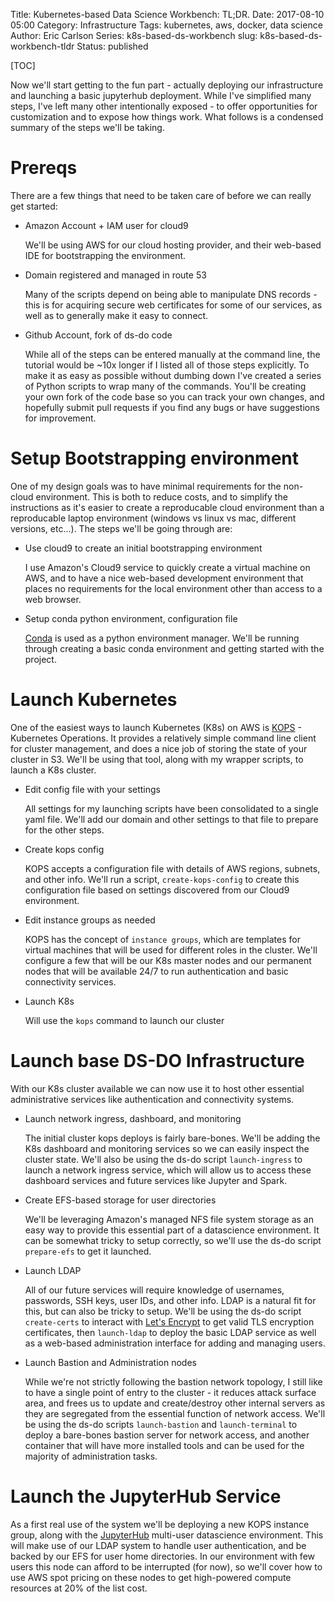 Title: Kubernetes-based Data Science Workbench: TL;DR.
Date: 2017-08-10 05:00
Category: Infrastructure
Tags: kubernetes, aws, docker, data science
Author: Eric Carlson
Series: k8s-based-ds-workbench
slug: k8s-based-ds-workbench-tldr
Status: published

[TOC]

Now we'll start getting to the fun part - actually deploying our infrastructure
and launching a basic jupyterhub deployment.  While I've simplified many
steps, I've left many other intentionally exposed - to offer opportunities
for customization and to expose how things work.  What follows is a condensed
summary of the steps we'll be taking.

# Prereqs

There are a few things that need to be taken care of before we can
really get started:

- Amazon Account + IAM user for cloud9
    
    We'll be using AWS for our cloud hosting provider, and their web-based
    IDE for bootstrapping the environment.
    
- Domain registered and managed in route 53
    
    Many of the scripts depend on being able to manipulate DNS records -
    this is for acquiring secure web certificates for some of our
    services, as well as to generally make it easy to connect.

- Github Account, fork of ds-do code

    While all of the steps can be entered manually at the command line,
    the tutorial would be ~10x longer if I listed all of those steps
    explicitly.  To make it as easy as possible without dumbing down
    I've created a series of Python scripts to wrap many of the commands.
    You'll be creating your own fork of the code base so you can track
    your own changes, and hopefully submit pull requests if you
    find any bugs or have suggestions for improvement.

# Setup Bootstrapping environment

One of my design goals was to have minimal requirements for the non-cloud
environment.  This is both to reduce costs, and to simplify the instructions
as it's easier to create a reproducable cloud environment than a reproducable
laptop environment (windows vs linux vs mac, different versions, etc...).  The
steps we'll be going through are:

- Use cloud9 to create an initial bootstrapping environment

    I use Amazon's Cloud9 service to quickly create a virtual machine on 
    AWS, and to have a nice web-based development environment that places
    no requirements for the local environment other than access to a web
    browser.
    
- Setup conda python environment, configuration file

    [Conda](https://anaconda.org/anaconda/python) is used as a python environment
    manager.  We'll be running through creating a basic conda environment
    and getting started with the project.

# Launch Kubernetes

One of the easiest ways to launch Kubernetes (K8s) on AWS is 
[KOPS](https://github.com/kubernetes/kops) - Kubernetes Operations.  It provides
a relatively simple command line client for cluster management, and does a nice
job of storing the state of your cluster in S3.  We'll be using that tool, along
with my wrapper scripts, to launch a K8s cluster.

- Edit config file with your settings

    All settings for my launching scripts have been consolidated to a single
    yaml file.  We'll add our domain and other settings to that file to
    prepare for the other steps.
    
- Create kops config
 
    KOPS accepts a configuration file with details of AWS regions, subnets,
    and other info.  We'll run a script, `create-kops-config` to create this
    configuration file based on settings discovered from our Cloud9 environment.

- Edit instance groups as needed

    KOPS has the concept of `instance groups`, which are templates for virtual
    machines that will be used for different roles in the cluster.  We'll
    configure a few that will be our K8s master nodes and our permanent
    nodes that will be available 24/7 to run authentication and basic connectivity
    services.

- Launch K8s

    Will use the `kops` command to launch our cluster

# Launch base DS-DO Infrastructure

With our K8s cluster available we can now use it to host other essential
administrative services like authentication and connectivity systems.

- Launch network ingress, dashboard, and monitoring

    The initial cluster kops deploys is fairly bare-bones.  We'll be adding
    the K8s dashboard and monitoring services so we can easily inspect the
    cluster state.  We'll also be using the ds-do script `launch-ingress`
    to launch a network ingress service, which will allow us to access
    these dashboard services and future services like Jupyter and Spark.

- Create EFS-based storage for user directories

    We'll be
    leveraging Amazon's managed NFS file system storage as an easy way
    to provide this essential part of a datascience environment.  It
    can be somewhat tricky to setup correctly, so we'll use the ds-do script
    `prepare-efs` to get it launched.

- Launch LDAP

    All of our future services will require knowledge of usernames, passwords,
    SSH keys, user IDs, and other info.  LDAP is a natural fit for this,
    but can also be tricky to setup.  We'll be using the ds-do script
    `create-certs` to interact with [Let's Encrypt](https://letsencrypt.org/)
    to get valid TLS encryption certificates, then `launch-ldap` to deploy
    the basic LDAP service as well as a web-based administration interface
    for adding and managing users.

- Launch Bastion and Administration nodes

    While we're not strictly following the bastion network topology, I still
    like to have a single point of entry to the cluster - it reduces
    attack surface area, and frees us to update and create/destroy
    other internal servers as they are segregated from the essential function
    of network access.  We'll be using the ds-do scripts `launch-bastion`
    and `launch-terminal` to deploy a bare-bones bastion server for network
    access, and another container that will have more installed tools
    and can be used for the majority of administration tasks.

# Launch the JupyterHub Service

As a first real use of the system we'll be deploying a new KOPS instance
group, along with the [JupyterHub](http://jupyterhub.readthedocs.io/) multi-user 
datascience environment.  This
will make use of our LDAP system to handle user authentication, and be backed
by our EFS for user home directories.  In our environment with few users this
node can afford to be interrupted (for now), so we'll cover how to use
AWS spot pricing on these nodes to get high-powered compute resources
at 20% of the list cost.
